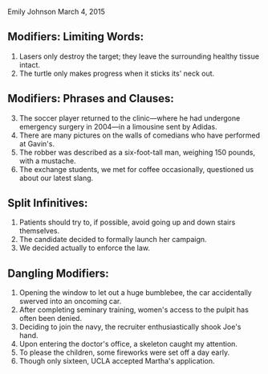 Emily Johnson
March 4, 2015

## Modifiers: Limiting Words:

1. Lasers only destroy the target; they leave the surrounding healthy tissue intact.
2. The turtle only makes progress when it sticks its' neck out.

## Modifiers: Phrases and Clauses:

3. The soccer player returned to the clinic—where he had undergone emergency surgery in 2004—in a limousine sent by Adidas.
4. There are many pictures on the walls of comedians who have performed at Gavin's.
5. The robber was described as a six-foot-tall man, weighing 150 pounds, with a mustache.
6. The exchange students, we met for coffee occasionally, questioned us about our latest slang.

## Split Infinitives:

1. Patients should try to, if possible, avoid going up and down stairs themselves.
2. The candidate decided to formally launch her campaign.
3. We decided actually to enforce the law.

## Dangling Modifiers:

1. Opening the window to let out a huge bumblebee, the car accidentally swerved into an oncoming car.
2. After completing seminary training, women's access to the pulpit has often been denied.
3. Deciding to join the navy, the recruiter enthusiastically shook Joe's hand.
4. Upon entering the doctor's office, a skeleton caught my attention.
5. To please the children, some fireworks were set off a day early.
6. Though only sixteen, UCLA accepted Martha's application.